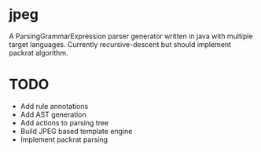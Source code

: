 jpeg
====

A ParsingGrammarExpression parser generator written in java with multiple target languages. Currently recursive-descent but should implement packrat algorithm.

TODO
====

* Add rule annotations
* Add AST generation
* Add actions to parsing tree
* Build JPEG based template engine
* Implement packrat parsing

